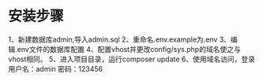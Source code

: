 # 安装步骤
1、新建数据库admin,导入admin.sql
2、重命名.env.example为.env
3、编辑.env文件的数据库配置
4、配置vhost并更改config/sys.php的域名使之与vhost相同。
5、进入项目目录，运行composer update
6、使用域名访问，登录用户名：admin 密码：123456


